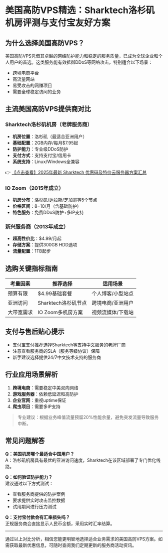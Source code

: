 # 美国高防VPS精选：Sharktech洛杉矶机房评测与支付宝友好方案

## 为什么选择美国高防VPS？

美国高防VPS凭借其卓越的网络防护能力和稳定的服务质量，已成为全球企业和个人用户的首选。这类服务能有效抵御DDoS等网络攻击，特别适合以下场景：
- 跨境电商平台
- 高流量网站
- 易受攻击的网赚项目
- 需要全球稳定访问的业务

## 主流美国高防VPS提供商对比

### Sharktech洛杉矶机房（老牌服务商）
- **机房位置**：洛杉矶（最适合亚洲用户）
- **基础配置**：2GB内存/每月$7.95起
- **防护能力**：专业级DDoS防护
- **支付方式**：支持支付宝/信用卡
- **系统支持**：Linux/Windows全兼容

👉 [【点击查看】2025年最新 Sharktech 优惠码及特价云服务器方案汇总](https://bit.ly/Sharktech)

### IO Zoom（2015年成立）
- **机房分布**：洛杉矶/达拉斯/芝加哥等5个节点
- **价格区间**：$8-$10/月（含基础防护）
- **特色服务**：免费DDoS防护+多IP支持

### 新兴服务商（2013年成立）
- **超高性价比**：$4.99/月起
- **存储方案**：提供300GB HDD选项
- **流量配置**：1TB起步

## 选购关键指标指南

| 考量因素 | 推荐选择 | 适用场景 |
|---------|---------|---------|
| 预算有限 | $4.99基础套餐 | 个人博客/小型站点 |
| 亚洲访问 | Sharktech洛杉矶节点 | 跨境电商/亚洲用户 |
| 大带宽需求 | IO Zoom多机房方案 | 视频流媒体/下载站 |

## 支付与售后贴心提示
- 支付宝支付推荐选择Sharktech等支持中文服务的老牌厂商
- 注意查看服务商的SLA（服务等级协议）保障
- 新手建议选择提供24/7中文技术支持的服务商

## 行业应用场景解析
1. **跨境电商**：需要稳定中美双向网络
2. **游戏服务器**：依赖低延迟和高防护
3. **企业官网**：重视uptime保证
4. **爬虫项目**：需要多IP支持

> 专业建议：根据业务峰值流量预留20%性能余量，避免突发流量导致服务中断。

## 常见问题解答
**Q：美国机房哪个最适合中国用户？**  
A：洛杉矶机房具有最优的亚洲访问速度，Sharktech在该区域部署了专门优化线路。

**Q：如何验证防护能力？**  
建议通过以下方式测试：
- 查看服务商提供的防护案例
- 要求提供实时攻击监控数据
- 试用期间进行压力测试

**Q：支付宝付款会有汇率损失吗？**  
正规服务商会直接显示人民币金额，采用实时汇率结算。

---

通过以上对比分析，相信您能更明智地选择适合业务需求的美国高防VPS方案。如需获取最新优惠信息，可随时查阅我们定期更新的服务商活动资讯。